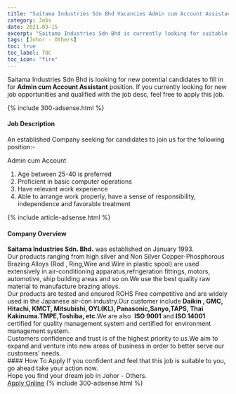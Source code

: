 ```yaml
---
title: "Saitama Industries Sdn Bhd Vacancies Admin cum Account Assistant" 
category: Jobs 
date: 2021-03-15 
excerpt: "Saitama Industries Sdn Bhd is currently looking for suitable person to fill in the Admin cum Account Assistant which based in Johor - Others" 
tags: [Johor - Others] 
toc: true 
toc_label: TOC 
toc_icon: "fire" 
--- 
```


<p>Saitama Industries Sdn Bhd is looking for new potential candidates to fill in for <b>Admin cum Account Assistant</b> position. If you currently looking for new job opportunities and qualified with the job desc, feel free to apply this job.
</p>{% include 300-adsense.html %} 
<div><div><h4>Job Description</h4></div><div><div><span><div><p>An established Company seeking for candidates to join us for the following position:-</p><p>Admin cum Account</p><ol><li>Age between 25-40 is preferred</li><li>Proficient in basic computer operations</li><li>Have relevant work experience</li><li>Able to arrange work properly, have a sense of responsibility, independence and favorable treatment</li></ol></div></span></div></div></div> 
{% include article-adsense.html %} 
<div><div><h4>Company Overview</h4></div><div><div><span><div><div>
<strong>Saitama Industries Sdn. Bhd.</strong> was established on January 1993.</div>
<div>
	Our products ranging from high silver and Non Silver Copper-Phosphorous Brazing Alloys (Rod , Ring,Wire and Wire in plastic spool) are used extensively in air-conditioning apparatus,refrigeration fittings, motors, automotive, ship building areas and so on.We use the best quality raw material to manufacture brazing alloys.</div>
<div>
	Our products are tested and ensured ROHS Free competitive and are widely used in the Japanese air-con industry.Our customer include&#160;<strong>Daikin , GMC, Hitachi, KMCT, Mitsubishi, OYL(KL), Panasonic,Sanyo,TAPS, Thai Kakinuma.TMPE</strong>,<strong>Toshiba, etc</strong>.We are also &#160;<strong>ISO 9001</strong> and <strong>ISO 14001</strong> certified for quality management system and certified for environment management system.</div>
<div>
	Customers confidence and trust is of the highest priority to us.We aim to expand and venture into new areas of business in order to better serve our customers' needs.</div></div></span></div></div></div> 
#### How To Apply 
If you confident and feel that this job is suitable to you, go ahead take your action now. <br/> 
Hope you find your dream job in Johor - Others. <br/> 
<a href="https://www.jobstreet.com.my/en/job/admin-cum-account-assistant-4506414?jobId=jobstreet-my-job-4506414&" class="btn btn--info" target="_blank" rel="nofollow noopenner">Apply Online</a> 
{% include 300-adsense.html %} 